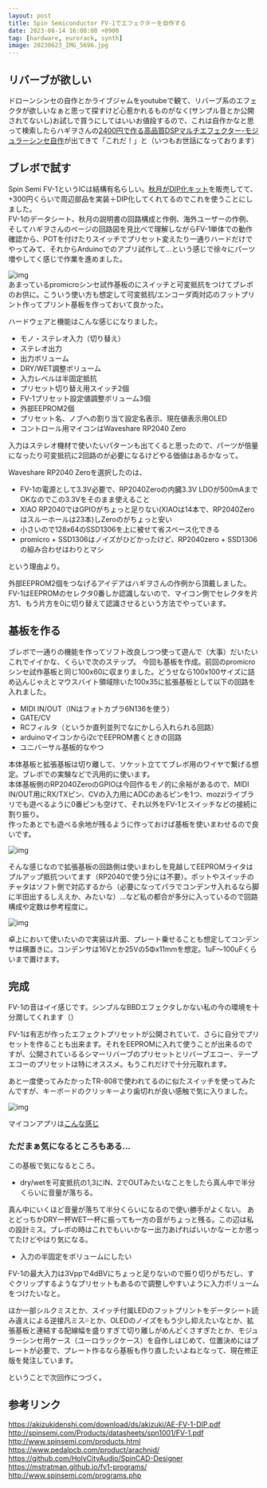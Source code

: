 ```yaml
---
layout: post
title: Spin Semiconductor FV-1でエフェクターを自作する
date: 2023-08-14 16:00:00 +0900
tag: [hardware, eurorack, synth]
image: 20230623_IMG_5696.jpg
---
```


## リバーブが欲しい

ドローンシンセの自作とかライブジャムをyoutubeで観て、リバーブ系のエフェクタが欲しいなぁと思って探すけど心惹かれるものがなく(サンプル音とか公開されてないし)お試しで買うにしてはいいお値段するので、これは自作かなと思って検索したらハギヲさんの[2400円で作る高品質DSPマルチエフェクター-モジュラーシンセ自作](https://note.com/solder_state/n/n1c402a78a0fe)が出てきて「これだ！」と（いつもお世話になっております）  

## ブレボで試す

Spin Semi FV-1というICは結構有名らしい。[秋月がDIP化キット](https://akizukidenshi.com/catalog/g/gK-15566/)を販売してて、+300円くらいで周辺部品を実装＋DIP化してくれてるのでこれを使うことにしました。  
FV-1のデータシート、秋月の説明書の回路構成と作例、海外ユーザーの作例、そしてハギヲさんのページの回路図を見比べで理解しながらFV-1単体での動作確認から、POTを付けたりスイッチでプリセット変えたり一通りハードだけでやってみて、それからArduinoでのアプリ試作して…という感じで徐々にパーツ増やしてく感じで作業を進めました。  

![img](/assets/photos/20230613_IMG_5649.jpg)  
あまっているpromicroシンセ試作基板のにスイッチと可変抵抗をつけてブレボのお供に。こういう使い方も想定して可変抵抗/エンコーダ両対応のフットプリント作ってプリント基板を作っておいて良かった。  

ハードウェアと機能はこんな感じになりました。  

* モノ・ステレオ入力（切り替え）
* ステレオ出力
* 出力ボリューム
* DRY/WET調整ボリューム
* 入力レベルは半固定抵抗
* プリセット切り替え用スイッチ2個
* FV-1プリセット設定値調整ボリューム3個
* 外部EEPROM2個
* プリセット名、ノブへの割り当て設定名表示、現在値表示用OLED
* コントロール用マイコンはWaveshare RP2040 Zero

入力はステレオ機材で使いたいパターンも出てくると思ったので、パーツが倍量になったり可変抵抗に2回路のが必要になるけどやる価値はあるかなって。  

Waveshare RP2040 Zeroを選択したのは、  

* FV-1の電源として3.3V必要で、RP2040Zeroの内臓3.3V LDOが500mAまでOKなのでこの3.3Vをそのまま使えること
* XIAO RP2040ではGPIOがちょっと足りない(XIAOは14本で、RP2040Zeroはスルーホールは23本)しZeroのがちょっと安い
* 小さいので128x64のSSD1306を上に被せて省スペース化できる
* promicro + SSD1306はノイズがひどかったけど、RP2040zero + SSD1306の組み合わせはわりとマシ

という理由より。  

外部EEPROM2個をつなげるアイデアはハギヲさんの作例から頂戴しました。FV-1はEEPROMのセレクタ0番しか認識しないので、マイコン側でセレクタを片方1、もう片方を0に切り替えて認識させるという方法でやっています。  

## 基板を作る

ブレボで一通りの機能を作ってソフト改良しつつ使って遊んで（大事）だいたいこれでイイかな、くらいで次のステップ。
今回も基板を作成。前回のpromicroシンセ試作基板と同じ100x60に収まりました。どうせなら100x100サイズに詰め込んじゃえとマウスバイト領域除いた100x35に拡張基板として以下の回路を入れました。  

* MIDI IN/OUT（INはフォトカプラ6N136を使う）
* GATE/CV
* RCフィルタ（というか直列並列でなにかしら入れられる回路）
* arduinoマイコンからi2cでEEPROM書くときの回路
* ユニバーサル基板的なやつ

本体基板と拡張基板は切り離して、ソケット立ててブレボ用のワイヤで繋げる想定。ブレボでの実験などで汎用的に使います。  
本体基板側のRP2040ZeroのGPIOは今回作るモノ的に余裕があるので、MIDI IN/OUT用にRX/TXピン、CVの入力用にADCのあるピンを1つ、mozziライブラリでも遊べるように0番ピンも空けて、それ以外をFV-1とスイッチなどの接続に割り振り。  
作ったあとでも遊べる余地が残るように作っておけば基板を使いまわせるので良いです。  

![img](/assets/photos/pocketeffector_schematic.png)  

そんな感じなので拡張基板の回路側は使いまわしを見越してEEPROMライタはプルアップ抵抗ついてます（RP2040で使う分には不要）。ポットやスイッチのチャタはソフト側で対応するから（必要になってパラでコンデンサ入れるなら脚に半田出するしええか、みたいな）…など私の都合が多分に入っているので回路構成や定数は参考程度に。  

![img](/assets/photos/20230621_IMG_5684.jpg)  

卓上において使いたいので実装は片面、プレート乗せることも想定してコンデンサは横置きに。コンデンサは16Vとか25Vの5Φx11mmを想定。1uF～100uFくらいまで置けます。  

## 完成

FV-1の音はイイ感じです。シンプルなBBDエフェクタしかない私の今の環境を十分潤してくれます（）  

FV-1は有志が作ったエフェクトプリセットが公開されていて、さらに自分でプリセットを作ることも出来ます。それをEEPROMに入れて使うことが出来るのですが、公開されているるシマーリバーブのプリセットとリバーブエコー、テープエコーのプリセットは特にオススメ。もうこれだけで十分元取れます。  

あと一度使ってみたかったTR-808で使われてるのに似たスイッチを使ってみたんですが、キーボードのクリッキーより歯切れが良い感触で気に入りました。  

![img](/assets/photos/20230623_IMG_5696.jpg)  

マイコンアプリは[こんな感じ](https://github.com/marksard/ReverbIsland/blob/main/app/prototype/src/main.cpp)

### ただまぁ気になるところもある…

この基板で気になるところ。  

* dry/wetを可変抵抗の1,3にIN、2でOUTみたいなことをしたら真ん中で半分くらいに音量が落ちる。

真ん中にいくほど音量が落ちて半分くらいになるので使い勝手がよくない。
あとどっちかDRY一杯WET一杯に振っても一方の音がちょっと残る。この辺は私の設計ミス。ブレボの時はこれでもいいかなー出力あげればいいかなーとか思ってたけどやはり気になる。  

* 入力の半固定をボリュームにしたい

FV-1の最大入力は3Vppで4dBVにちょっと足りないので振り切りがちだし、すぐクリップするようなプリセットもあるので調整しやすいように入力ボリュームをつけたいなと。  

ほか一部シルクミスとか、スイッチ付属LEDのフットプリントをデータシート読み違えによる逆接凡ミス💦とか、OLEDのノイズをもう少し抑えたいなとか、拡張基板と連結する配線幅を盛りすぎて切り離しがめんどくさすぎたとか、モジュラーシンセ用ケース（ユーロラックケース）を自作しはじめて、位置決めにはプレートが必要で、プレート作るなら基板も作り直したいよねとなって、現在修正版を発注しています。  

ということで次回作につづく。  

## 参考リンク

https://akizukidenshi.com/download/ds/akizuki/AE-FV-1-DIP.pdf  
http://spinsemi.com/Products/datasheets/spn1001/FV-1.pdf  
http://www.spinsemi.com/products.html  
https://www.pedalpcb.com/product/arachnid/  
https://github.com/HolyCityAudio/SpinCAD-Designer
https://mstratman.github.io/fv1-programs/  
http://www.spinsemi.com/programs.php
